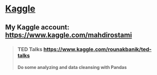 # [Kaggle](https://www.kaggle.com/)

## My Kaggle account: <a href="https://www.kaggle.com/mahdirostami">https://www.kaggle.com/mahdirostami</a>

> ### TED Talks <a hfref="https://www.kaggle.com/rounakbanik/ted-talks">https://www.kaggle.com/rounakbanik/ted-talks</a>
> #### Do some analyzing and data cleansing with Pandas




